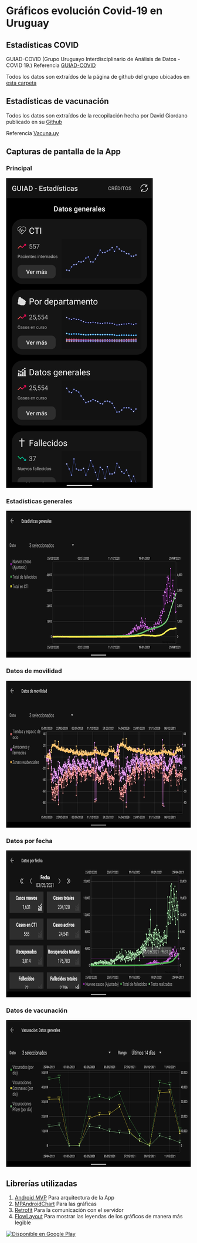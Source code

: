 # Gráficos evolución Covid-19 en Uruguay
 
## Estadísticas COVID
GUIAD-COVID (Grupo Uruguayo Interdisciplinario de Análisis de Datos - COVID 19.)
Referencia [GUIAD-COVID](https://guiad-covid.github.io/)

Todos los datos son extraídos de la página de github del grupo ubicados en [esta carpeta](https://github.com/GUIAD-COVID/datos-y-visualizaciones-GUIAD/tree/master/datos)

## Estadísticas de vacunación
Todos los datos son extraídos de la recopilación hecha por David Giordano publicado en su [Github](https://github.com/3dgiordano/covid-19-uy-vacc-data/tree/main/data)

Referencia [Vacuna.uy](https://vacuna.uy/)

Capturas de pantalla de la App
-
### Principal
<img alt='Principal' src='googleplay/ss8.png' width='400'/>

### Estadísticas generales
<img alt='Estadísticas generales' src='googleplay/ss3.png' height='400'/>

### Datos de movilidad
<img alt='Datos de movilidad' src='googleplay/ss4.png' height='400'/>

### Datos por fecha
<img alt='Datos por fecha' src='googleplay/ss6.png' height='400'/>

### Datos de vacunación
<img alt='Datos de vacunación' src='googleplay/ss9.png' height='400'/>


Librerías utilizadas
-

1. [Android MVP](https://github.com/marcherdiego/android_mvp) Para arquitectura de la App
2. [MPAndroidChart](https://github.com/PhilJay/MPAndroidChart) Para las gráficas
3. [Retrofit](http://square.github.io/retrofit/) Para la comunicación con el servidor
4. [FlowLayout](https://github.com/nex3z/FlowLayout) Para mostrar las leyendas de los gráficos de manera más legible

<a href='https://play.google.com/store/apps/details?id=uy.com.nerdscorner.guiad.stats&pcampaignid=pcampaignidMKT-Other-global-all-co-prtnr-py-PartBadge-Mar2515-1'>
<img alt='Disponible en Google Play' src='https://play.google.com/intl/en_us/badges/static/images/badges/es-419_badge_web_generic.png' width='200'/>
</a>